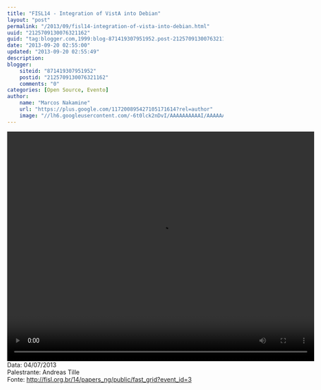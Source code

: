 ```yaml
---
title: "FISL14 - Integration of VistA into Debian"
layout: "post"
permalink: "/2013/09/fisl14-integration-of-vista-into-debian.html"
uuid: "2125709130076321162"
guid: "tag:blogger.com,1999:blog-871419307951952.post-2125709130076321162"
date: "2013-09-20 02:55:00"
updated: "2013-09-20 02:55:49"
description: 
blogger:
    siteid: "871419307951952"
    postid: "2125709130076321162"
    comments: "0"
categories: [Open Source, Evento]
author: 
    name: "Marcos Nakamine"
    url: "https://plus.google.com/117200895427105171614?rel=author"
    image: "//lh6.googleusercontent.com/-6t0lck2nDvI/AAAAAAAAAAI/AAAAAAAAOBw/_9ON3AiIr48/s32-c/photo.jpg"
---
```


<div class="css-full-post-content js-full-post-content">
<video controls="" height="535" width="716"><source src="http://hemingway.softwarelivre.org/fisl14/high/40t/sala40t-high-201307041159.ogg" type="video/ogg"></source>Your browser does not support the video tag.</video>Data: 04/07/2013<br>Palestrante: Andreas Tille<br>Fonte: <a href="http://fisl.org.br/14/papers_ng/public/fast_grid?event_id=3">http://fisl.org.br/14/papers_ng/public/fast_grid?event_id=3</a> 
</div>